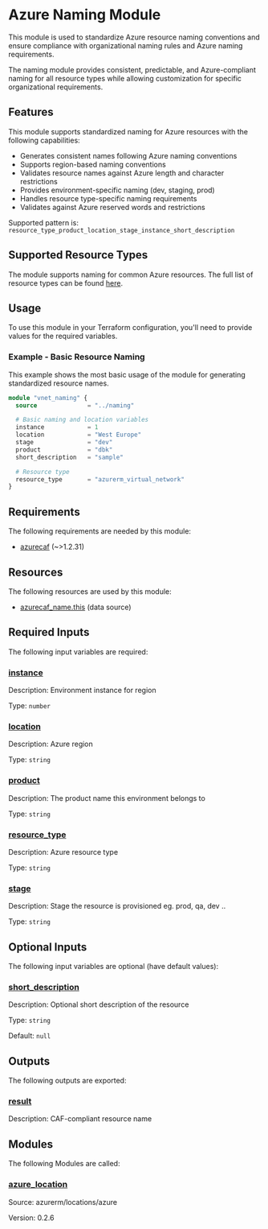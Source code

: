 <!-- BEGIN_TF_DOCS -->
<!-- Code generated by terraform-docs. DO NOT EDIT. -->
# Azure Naming Module

This module is used to standardize Azure resource naming conventions and ensure compliance with organizational naming rules and Azure naming requirements.

The naming module provides consistent, predictable, and Azure-compliant naming for all resource types while allowing customization for specific organizational requirements.

## Features

This module supports standardized naming for Azure resources with the following capabilities:

- Generates consistent names following Azure naming conventions
- Supports region-based naming conventions
- Validates resource names against Azure length and character restrictions
- Provides environment-specific naming (dev, staging, prod)
- Handles resource type-specific naming requirements
- Validates against Azure reserved words and restrictions

Supported pattern is:
`resource_type_product_location_stage_instance_short_description`

## Supported Resource Types

The module supports naming for common Azure resources.
The full list of resource types can be found [here](https://github.com/aztfmod/terraform-provider-azurecaf/blob/main/docs/index.md#supported-azure-resource-types).

## Usage

To use this module in your Terraform configuration, you'll need to provide values for the required variables.

### Example - Basic Resource Naming

This example shows the most basic usage of the module for generating standardized resource names.
```terraform
module "vnet_naming" {
  source              = "../naming"

  # Basic naming and location variables
  instance            = 1
  location            = "West Europe"
  stage               = "dev"
  product             = "dbk"
  short_description   = "sample"

  # Resource type
  resource_type       = "azurerm_virtual_network"
}
```

<!-- markdownlint-disable MD033 -->
## Requirements

The following requirements are needed by this module:

- <a name="requirement_azurecaf"></a> [azurecaf](#requirement\_azurecaf) (~>1.2.31)

## Resources

The following resources are used by this module:

- [azurecaf_name.this](https://registry.terraform.io/providers/aztfmod/azurecaf/latest/docs/data-sources/name) (data source)

<!-- markdownlint-disable MD013 -->
## Required Inputs

The following input variables are required:

### <a name="input_instance"></a> [instance](#input\_instance)

Description: Environment instance for region

Type: `number`

### <a name="input_location"></a> [location](#input\_location)

Description: Azure region

Type: `string`

### <a name="input_product"></a> [product](#input\_product)

Description: The product name this environment belongs to

Type: `string`

### <a name="input_resource_type"></a> [resource\_type](#input\_resource\_type)

Description: Azure resource type

Type: `string`

### <a name="input_stage"></a> [stage](#input\_stage)

Description: Stage the resource is provisioned eg. prod, qa, dev ..

Type: `string`

## Optional Inputs

The following input variables are optional (have default values):

### <a name="input_short_description"></a> [short\_description](#input\_short\_description)

Description: Optional short description of the resource

Type: `string`

Default: `null`

## Outputs

The following outputs are exported:

### <a name="output_result"></a> [result](#output\_result)

Description: CAF-compliant resource name

## Modules

The following Modules are called:

### <a name="module_azure_location"></a> [azure\_location](#module\_azure\_location)

Source: azurerm/locations/azure

Version: 0.2.6

<!-- END_TF_DOCS -->